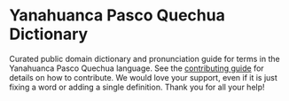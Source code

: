 
# Yanahuanca Pasco Quechua Dictionary

Curated public domain dictionary and pronunciation guide for terms in the Yanahuanca Pasco Quechua language. See the [contributing guide](https://github.com/drumworkteam/term/blob/make/.github/contributing.md) for details on how to contribute. We would love your support, even if it is just fixing a word or adding a single definition. Thank you for all your help!